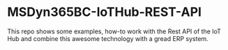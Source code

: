 # MSDyn365BC-IoTHub-REST-API
This repo shows some examples, how-to work with the Rest API of the IoT Hub and combine this awesome technology with a gread ERP system.

